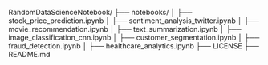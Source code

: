 RandomDataScienceNotebook/
├── notebooks/
│   ├── stock_price_prediction.ipynb
│   ├── sentiment_analysis_twitter.ipynb
│   ├── movie_recommendation.ipynb
│   ├── text_summarization.ipynb
│   ├── image_classification_cnn.ipynb
│   ├── customer_segmentation.ipynb
│   ├── fraud_detection.ipynb
│   ├── healthcare_analytics.ipynb
├── LICENSE
├── README.md
